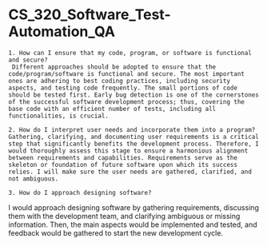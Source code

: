 # CS_320_Software_Test-Automation_QA
    1. How can I ensure that my code, program, or software is functional and secure?
     Different approaches should be adopted to ensure that the code/program/software is functional and secure. The most important ones are adhering to best coding practices, including security aspects, and testing code frequently. The small portions of code should be tested first. Early bug detection is one of the cornerstones of the successful software development process; thus, covering the base code with an efficient number of tests, including all functionalities, is crucial. 
     
    2. How do I interpret user needs and incorporate them into a program?
	Gathering, clarifying, and documenting user requirements is a critical step that significantly benefits the development process. Therefore, I would thoroughly assess this stage to ensure a harmonious alignment between requirements and capabilities. Requirements serve as the skeleton or foundation of future software upon which its success relies. I will make sure the user needs are gathered, clarified, and not ambiguous.
 
    3. How do I approach designing software?
I would approach designing software by gathering requirements, discussing them with the development team, and clarifying ambiguous or missing information. Then, the main aspects would be implemented and tested, and feedback would be gathered to start the new development cycle. 
